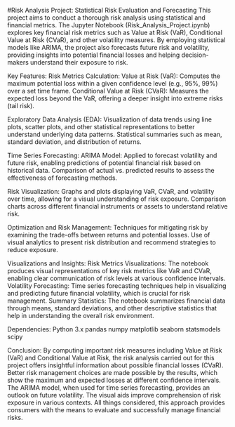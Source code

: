 #Risk Analysis Project: Statistical Risk Evaluation and Forecasting
This project aims to conduct a thorough risk analysis using statistical and financial metrics. 
The Jupyter Notebook (Risk_Analysis_Project.ipynb) explores key financial risk metrics such as Value at Risk (VaR), Conditional Value at Risk (CVaR), and other volatility measures. 
By employing statistical models like ARIMA, the project also forecasts future risk and volatility, providing insights into potential financial losses and 
helping decision-makers understand their exposure to risk.

Key Features:
Risk Metrics Calculation:
Value at Risk (VaR): Computes the maximum potential loss within a given confidence level (e.g., 95%, 99%) over a set time frame.
Conditional Value at Risk (CVaR): Measures the expected loss beyond the VaR, offering a deeper insight into extreme risks (tail risk).

Exploratory Data Analysis (EDA):
Visualization of data trends using line plots, scatter plots, and other statistical representations to better understand underlying data patterns.
Statistical summaries such as mean, standard deviation, and distribution of returns.

Time Series Forecasting:
ARIMA Model: Applied to forecast volatility and future risk, enabling predictions of potential financial risk based on historical data.
Comparison of actual vs. predicted results to assess the effectiveness of forecasting methods.

Risk Visualization:
Graphs and plots displaying VaR, CVaR, and volatility over time, allowing for a visual understanding of risk exposure.
Comparison charts across different financial instruments or assets to understand relative risk.

Optimization and Risk Management:
Techniques for mitigating risk by examining the trade-offs between returns and potential losses.
Use of visual analytics to present risk distribution and recommend strategies to reduce exposure.

Visualizations and Insights:
Risk Metrics Visualizations: 
The notebook produces visual representations of key risk metrics like VaR and CVaR, enabling clear communication of risk levels at various confidence intervals.
Volatility Forecasting: 
Time series forecasting techniques help in visualizing and predicting future financial volatility, which is crucial for risk management.
Summary Statistics: 
The notebook summarizes financial data through means, standard deviations, and other descriptive statistics that help in understanding the overall risk environment.

Dependencies:
Python 3.x
pandas
numpy
matplotlib
seaborn
statsmodels
scipy

Conclusion:
By computing important risk measures including Value at Risk (VaR) and Conditional Value at Risk, the risk analysis carried out for this project offers 
insightful information about possible financial losses (CVaR). Better risk management choices are made possible by the results, which show the maximum and 
expected losses at different confidence intervals. The ARIMA model, when used for time series forecasting, provides an outlook on future volatility. 
The visual aids improve comprehension of risk exposure in various contexts. All things considered, this approach provides consumers with the means to 
evaluate and successfully manage financial risks.
